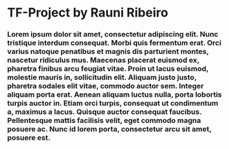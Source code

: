 # TF-Project by Rauni Ribeiro

### Lorem ipsum dolor sit amet, consectetur adipiscing elit. Nunc tristique interdum consequat. Morbi quis fermentum erat. Orci varius natoque penatibus et magnis dis parturient montes, nascetur ridiculus mus. Maecenas placerat euismod ex, pharetra finibus arcu feugiat vitae. Proin ut lacus euismod, molestie mauris in, sollicitudin elit. Aliquam justo justo, pharetra sodales elit vitae, commodo auctor sem. Integer aliquam porta erat. Aenean aliquam luctus nulla, porta lobortis turpis auctor in. Etiam orci turpis, consequat ut condimentum a, maximus a lacus. Quisque auctor consequat faucibus. Pellentesque mattis facilisis velit, eget commodo magna posuere ac. Nunc id lorem porta, consectetur arcu sit amet, posuere est.